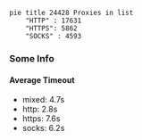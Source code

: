
```mermaid
pie title 24428 Proxies in list
    "HTTP" : 17631
    "HTTPS": 5862
    "SOCKS" : 4593
```

### Some Info
#### Average Timeout

- mixed: 4.7s
- http: 2.8s
- https: 7.6s
- socks: 6.2s